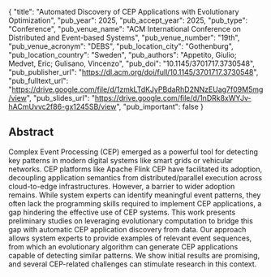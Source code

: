 {
  "title": "Automated Discovery of CEP Applications with Evolutionary Optimization",
  "pub_year": 2025,
  "pub_accept_year": 2025,
  "pub_type": "Conference",
  "pub_venue_name": "ACM International Conference on Distributed and Event-based Systems",
  "pub_venue_number": "19th",
  "pub_venue_acronym": "DEBS",
  "pub_location_city": "Gothenburg",
  "pub_location_country": "Sweden",
  "pub_authors": "Appetito, Giulio; Medvet, Eric; Gulisano, Vincenzo",
  "pub_doi": "10.1145/3701717.3730548",
  "pub_publisher_url": "https://dl.acm.org/doi/full/10.1145/3701717.3730548",
  "pub_fulltext_url": "https://drive.google.com/file/d/1zmkLTdKJyPBdaRhD2NNzEUag7f09M5mg/view",
  "pub_slides_url": "https://drive.google.com/file/d/1nDRk8xWYJv-hACmUvvc2f86-gx1245SB/view",
  "pub_important": false
}

## Abstract
Complex Event Processing (CEP) emerged as a powerful tool for detecting key patterns in modern digital systems like smart grids or vehicular networks. CEP platforms like Apache Flink CEP have facilitated its adoption, decoupling application semantics from distributed/parallel execution across cloud-to-edge infrastructures. However, a barrier to wider adoption remains. While system experts can identify meaningful event patterns, they often lack the programming skills required to implement CEP applications, a gap hindering the effective use of CEP systems.
This work presents preliminary studies on leveraging evolutionary computation to bridge this gap with automatic CEP application discovery from data. Our approach allows system experts to provide examples of relevant event sequences, from which an evolutionary algorithm can generate CEP applications capable of detecting similar patterns. We show initial results are promising, and several CEP-related challenges can stimulate research in this context.
